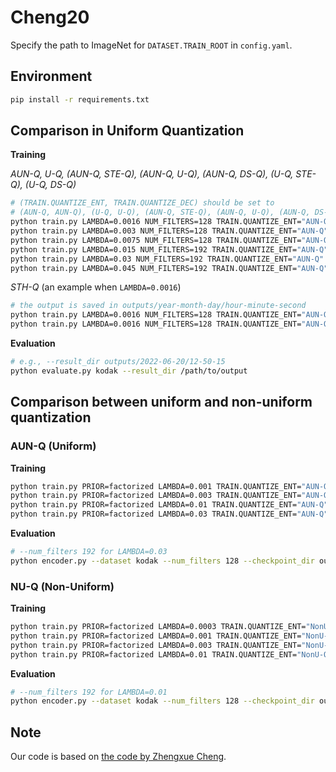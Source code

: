 # Cheng20
Specify the path to ImageNet for `DATASET.TRAIN_ROOT` in `config.yaml`.

## Environment
```bash
pip install -r requirements.txt
```

## Comparison in Uniform Quantization
**Training**

*AUN-Q, U-Q, (AUN-Q, STE-Q), (AUN-Q, U-Q), (AUN-Q, DS-Q), (U-Q, STE-Q), (U-Q, DS-Q)*
```bash
# (TRAIN.QUANTIZE_ENT, TRAIN.QUANTIZE_DEC) should be set to
# (AUN-Q, AUN-Q), (U-Q, U-Q), (AUN-Q, STE-Q), (AUN-Q, U-Q), (AUN-Q, DS-Q), (U-Q, STE-Q), (U-Q, DS-Q)
python train.py LAMBDA=0.0016 NUM_FILTERS=128 TRAIN.QUANTIZE_ENT="AUN-Q" TRAIN.QUANTIZE_DEC="AUN-Q"
python train.py LAMBDA=0.003 NUM_FILTERS=128 TRAIN.QUANTIZE_ENT="AUN-Q" TRAIN.QUANTIZE_DEC="AUN-Q"
python train.py LAMBDA=0.0075 NUM_FILTERS=128 TRAIN.QUANTIZE_ENT="AUN-Q" TRAIN.QUANTIZE_DEC="AUN-Q"
python train.py LAMBDA=0.015 NUM_FILTERS=192 TRAIN.QUANTIZE_ENT="AUN-Q" TRAIN.QUANTIZE_DEC="AUN-Q"
python train.py LAMBDA=0.03 NUM_FILTERS=192 TRAIN.QUANTIZE_ENT="AUN-Q" TRAIN.QUANTIZE_DEC="AUN-Q"
python train.py LAMBDA=0.045 NUM_FILTERS=192 TRAIN.QUANTIZE_ENT="AUN-Q" TRAIN.QUANTIZE_DEC="AUN-Q"
```

*STH-Q* (an example when `LAMBDA=0.0016`)
```bash
# the output is saved in outputs/year-month-day/hour-minute-second
python train.py LAMBDA=0.0016 NUM_FILTERS=128 TRAIN.QUANTIZE_ENT="AUN-Q" TRAIN.QUANTIZE_DEC="AUN-Q" TRAIN.ITERATIONS=960000
python train.py LAMBDA=0.0016 NUM_FILTERS=128 TRAIN.QUANTIZE_ENT="AUN-Q" TRAIN.QUANTIZE_DEC="AUN-Q" TRAIN.CHECKPOINT_DIR=outputs/year-month-day/hour-minute-second TRAIN.FIX_QUA=true
```

**Evaluation**
```bash
# e.g., --result_dir outputs/2022-06-20/12-50-15
python evaluate.py kodak --result_dir /path/to/output
```

## Comparison between uniform and non-uniform quantization
### AUN-Q (Uniform)
**Training**
```bash
python train.py PRIOR=factorized LAMBDA=0.001 TRAIN.QUANTIZE_ENT="AUN-Q" TRAIN.QUANTIZE_DEC="AUN-Q" HEATMAP=true TRAIN.MASKLOSS=true
python train.py PRIOR=factorized LAMBDA=0.003 TRAIN.QUANTIZE_ENT="AUN-Q" TRAIN.QUANTIZE_DEC="AUN-Q" HEATMAP=true TRAIN.MASKLOSS=true
python train.py PRIOR=factorized LAMBDA=0.01 TRAIN.QUANTIZE_ENT="AUN-Q" TRAIN.QUANTIZE_DEC="AUN-Q" HEATMAP=true TRAIN.MASKLOSS=true
python train.py PRIOR=factorized LAMBDA=0.03 TRAIN.QUANTIZE_ENT="AUN-Q" TRAIN.QUANTIZE_DEC="AUN-Q" HEATMAP=true TRAIN.MASKLOSS=true NUM_FILTERS=192
```

**Evaluation**
```bash
# --num_filters 192 for LAMBDA=0.03
python encoder.py --dataset kodak --num_filters 128 --checkpoint_dir outputs/2022-11-22/10-33-44/checkpoint --heatmap --prior factorized --quantizer NonU-Q
```

### NU-Q (Non-Uniform)
**Training**
```bash
python train.py PRIOR=factorized LAMBDA=0.0003 TRAIN.QUANTIZE_ENT="NonU-Q" TRAIN.QUANTIZE_DEC="NonU-Q" HEATMAP=true TRAIN.MASKLOSS=true
python train.py PRIOR=factorized LAMBDA=0.001 TRAIN.QUANTIZE_ENT="NonU-Q" TRAIN.QUANTIZE_DEC="NonU-Q" HEATMAP=true TRAIN.MASKLOSS=true
python train.py PRIOR=factorized LAMBDA=0.003 TRAIN.QUANTIZE_ENT="NonU-Q" TRAIN.QUANTIZE_DEC="NonU-Q" HEATMAP=true TRAIN.MASKLOSS=true
python train.py PRIOR=factorized LAMBDA=0.01 TRAIN.QUANTIZE_ENT="NonU-Q" TRAIN.QUANTIZE_DEC="NonU-Q" HEATMAP=true TRAIN.MASKLOSS=true NUM_FILTERS=192
```

**Evaluation**
```bash
# --num_filters 192 for LAMBDA=0.01
python encoder.py --dataset kodak --num_filters 128 --checkpoint_dir outputs/path/to/checkpoint --heatmap --prior factorized --quantizer NonU-Q
```

## Note
Our code is based on [the code by Zhengxue Cheng](https://github.com/ZhengxueCheng/Learned-Image-Compression-with-GMM-and-Attention).
